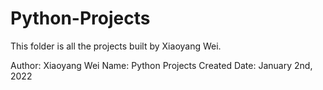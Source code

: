 # Python-Projects
This folder is all the projects built by Xiaoyang Wei.

Author: Xiaoyang Wei
Name: Python Projects
Created Date: January 2nd, 2022